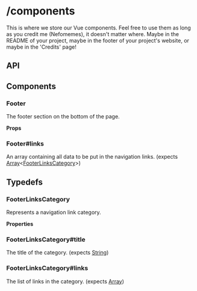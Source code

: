 
# /components
This is where we store our Vue components. Feel free to use them as long as you credit me (Nefomemes), it doesn't matter where. Maybe in the README of your project, maybe in the footer of your project's website, or maybe in the 'Credits' page!

## **API**

## Components
### Footer
The footer section on the bottom of the page.

**Props**
### __**Footer#links**__ 
An array containing all data to be put in the navigation links. (expects [Array](https://developer.mozilla.org/en-US/docs/Web/JavaScript/Reference/Global_Objects/Array)<[FooterLinksCategory](#FooterLinksCategory)>)


## Typedefs

### FooterLinksCategory
Represents a navigation link category.

**Properties**
### FooterLinksCategory#title
The title of the category. (expects [String](https://developer.mozilla.org/en-US/docs/Web/JavaScript/Reference/Global_Objects/String))

### FooterLinksCategory#links
The list of links in the category. (expects [Array<FooterLink>](https://developer.mozilla.org/en-US/docs/Web/JavaScript/Reference/Global_Objects/Array))
